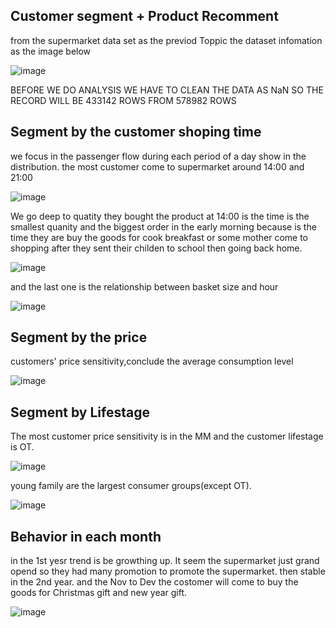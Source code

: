 ## Customer segment + Product Recomment
from the supermarket data set as the previod Toppic
the dataset infomation as the image below

![image](https://github.com/SrWannapa/MADT8101-Customer-analytic/blob/main/05.customer%20segment%20%2B%20product%20recomment/Data_info.jpg)

BEFORE WE DO ANALYSIS WE HAVE TO CLEAN THE DATA AS NaN SO THE RECORD WILL BE 433142 ROWS FROM 578982 ROWS

## Segment by the customer shoping time 
 we focus in the passenger flow during each period of a day show in the distribution. the most customer come to supermarket around 14:00 and 21:00

![image](https://github.com/SrWannapa/MADT8101-Customer-analytic/blob/main/05.customer%20segment%20%2B%20product%20recomment/the%20passenger%20flow.png)

We go deep to quatity they bought the product at 14:00 is the time is the smallest quanity and the biggest order in the early morning because is the time they are buy the goods for cook breakfast or some mother come to shopping after they sent their childen to school then going back home.

![image](https://github.com/SrWannapa/MADT8101-Customer-analytic/blob/main/05.customer%20segment%20%2B%20product%20recomment/The%20relationship%20between%20average%20quantity%20and%20hour.png)

and the last one is the relationship between basket size and hour

![image](https://github.com/SrWannapa/MADT8101-Customer-analytic/blob/main/05.customer%20segment%20%2B%20product%20recomment/The%20relationship%20between%20basket%20size%20and%20hour.png)

## Segment by the price

customers' price sensitivity,conclude the average consumption level

![image](https://github.com/SrWannapa/MADT8101-Customer-analytic/blob/main/05.customer%20segment%20%2B%20product%20recomment/The%20relationship%20between%20price%20sensitivity%20and%20spend.png)

##  Segment by Lifestage
The most customer price sensitivity is in the MM and the customer lifestage is OT.

![image](https://github.com/SrWannapa/MADT8101-Customer-analytic/blob/main/05.customer%20segment%20%2B%20product%20recomment/The%20customer%20price%20sensitive%20with%20the%20number%20Customer%20Lifestage.jpg)

young family are the largest consumer groups(except OT).

![image](https://github.com/SrWannapa/MADT8101-Customer-analytic/blob/main/05.customer%20segment%20%2B%20product%20recomment/Composition%20if%20the%20customers%20proce%20sensitiviy.png)

## Behavior in each month
in the 1st yesr trend is be growthing up. It seem the supermarket just grand opend so they had many promotion to promote the supermarket. then stable in the 2nd year. and the Nov to Dev the costomer will come to buy the goods for Christmas gift and new year gift.

![image](https://github.com/SrWannapa/MADT8101-Customer-analytic/blob/main/05.customer%20segment%20%2B%20product%20recomment/Movement%20of%20customer%20visit%20times.jpg)
